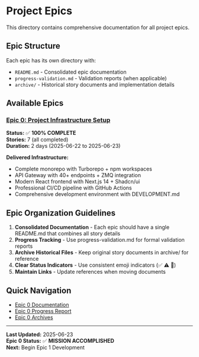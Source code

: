 # Project Epics

This directory contains comprehensive documentation for all project epics.

## Epic Structure

Each epic has its own directory with:
- `README.md` - Consolidated epic documentation
- `progress-validation.md` - Validation reports (when applicable)
- `archive/` - Historical story documents and implementation details

## Available Epics

### [Epic 0: Project Infrastructure Setup](./epic-0/)
**Status:** ✅ **100% COMPLETE**  
**Stories:** 7 (all completed)  
**Duration:** 2 days (2025-06-22 to 2025-06-23)

**Delivered Infrastructure:**
- Complete monorepo with Turborepo + npm workspaces
- API Gateway with 40+ endpoints + ZMQ integration
- Modern React frontend with Next.js 14 + Shadcn/ui
- Professional CI/CD pipeline with GitHub Actions
- Comprehensive development environment with DEVELOPMENT.md

## Epic Organization Guidelines

1. **Consolidated Documentation** - Each epic should have a single README.md that combines all story details
2. **Progress Tracking** - Use progress-validation.md for formal validation reports
3. **Archive Historical Files** - Keep original story documents in archive/ for reference
4. **Clear Status Indicators** - Use consistent emoji indicators (✅ ⚠️ 🔴)
5. **Maintain Links** - Update references when moving documents

## Quick Navigation

- [Epic 0 Documentation](./epic-0/README.md)
- [Epic 0 Progress Report](./epic-0/progress-validation.md)
- [Epic 0 Archives](./epic-0/archive/)

---

**Last Updated:** 2025-06-23  
**Epic 0 Status:** ✅ **MISSION ACCOMPLISHED**  
**Next:** Begin Epic 1 Development